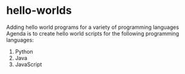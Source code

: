 # hello-worlds
Adding hello world programs for a variety of programming languages
Agenda is to create hello world scripts for the following programming languages:
  1. Python
  2. Java
  3. JavaScript
